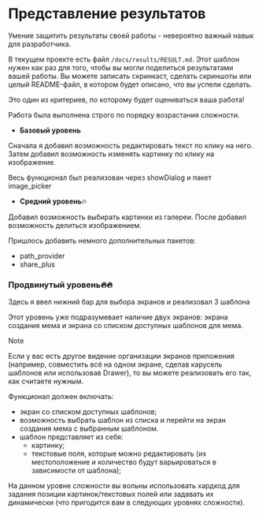 # Представление результатов

Умение защитить результаты своей работы - невероятно важный навык для разработчика.

В текущем проекте есть файл `/docs/results/RESULT.md`. Этот шаблон нужен как раз для того, чтобы вы могли поделиться результатами вашей работы. Вы можете записать скринкаст, сделать скриншоты или целый README-файл, в котором будет описано, что вы успели сделать.

Это один из критериев, по которому будет оцениваться ваша работа!

Работа была выполнена строго по порядку возрастания сложности.

- **Базовый уровень**

Сначала я добавил возможность редактировать текст по клику на него.
Затем добавил возможность изменять картинку по клику на изображение.

Весь функционал был реализован через showDialog и пакет image_picker

- **Средний уровень**🔥

Добавил возможность выбирать картинки из галереи.
После добавил возможность делиться изображением.

Пришлось добавить немного дополнительных пакетов:
- path_provider
- share_plus

### **Продвинутый уровень**🔥🔥

Здесь я ввел нижний бар для выбора экранов и реализовал 3 шаблона

Этот уровень уже подразумевает наличие двух экранов: экрана создания мема и экрана со списком доступных шаблонов для мема. 

> [!NOTE]
> Если у вас есть другое видение организации экранов приложения (например, совместить всё на одном экране, сделав карусель шаблонов или использовав Drawer), то вы можете реализовать его так, как считаете нужным.

Функционал должен включать:
- экран со списком доступных шаблонов;
- возможность выбрать шаблон из списка и перейти на экран создания мема с выбранным шаблоном.
- шаблон представляет из себя:
  - картинку;
  - текстовые поля, которые можно редактировать (их местоположение и количество будут варьироваться в зависимости от шаблона);

На данном уровне сложности вы вольны использовать хардкод для задания позиции картинок/текстовых полей или задавать их динамически (что пригодится вам в следующих уровнях сложности).